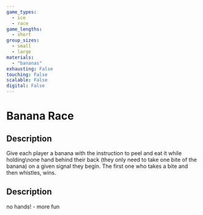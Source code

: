 ```yaml
---
game_types:
  - ice
  - race
game_lengths:
  - short
group_sizes:
  - small
  - large
materials:
  - "bananas"
exhausting: False
touching: False
scalable: False
digital: False
---
```

# Banana Race

## Description
Give each player a banana with the instruction to peel and eat it while holding\none hand behind their back (they only need to take one bite of the banana) on a given signal they begin. The first one who takes a bite and then whistles, wins.

## Description
no hands! - more fun
